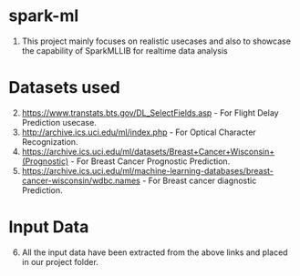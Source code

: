 # spark-ml
1) This project mainly focuses on realistic usecases and also to showcase the capability of SparkMLLIB for realtime data analysis
# Datasets used
2) https://www.transtats.bts.gov/DL_SelectFields.asp  - For Flight Delay Prediction usecase.
3) http://archive.ics.uci.edu/ml/index.php - For Optical Character Recognization.
4) https://archive.ics.uci.edu/ml/datasets/Breast+Cancer+Wisconsin+(Prognostic) - For Breast Cancer Prognostic Prediction.
5) https://archive.ics.uci.edu/ml/machine-learning-databases/breast-cancer-wisconsin/wdbc.names - For Breast cancer diagnostic Prediction.
# Input Data
6) All the input data have been extracted from the above links and placed in our project folder.





